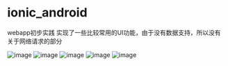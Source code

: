 # ionic_android
webapp初步实践
实现了一些比较常用的UI功能，由于没有数据支持，所以没有关于网络请求的部分


 ![image](https://github.com/liu35fly/ionic_android/blob/master/screen_1.jpg)
   ![image](https://github.com/liu35fly/ionic_android/blob/master/screen_2.jpg)
    ![image](https://github.com/liu35fly/ionic_android/blob/master/screen_3%20.jpg)
     ![image](https://github.com/liu35fly/ionic_android/blob/master/screen_4.jpg)
	    ![image](https://github.com/liu35fly/ionic_android/blob/master/screen_5.jpg)
